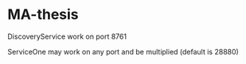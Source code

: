 # MA-thesis

DiscoveryService work on port 8761

ServiceOne may work on any port and be multiplied  (default is 28880)
